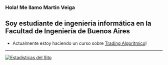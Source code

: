 ### Hola! Me llamo Martin Veiga

## Soy estudiante de ingenieria informática en la Facultad de Ingeniería de Buenos Aires
- Actualmente estoy haciendo un curso sobre [Trading Algoritmico](https://www.udemy.com/share/101XQ23@4scbyMpB4crU1tymVtzT7Bvr_yPJNrd0ykrP364cgMcJEzZoQ5fHrP1VuZ9ZEGdV2A==/)!

---

[![Estadisticas del Sito](https://github-readme-stats.vercel.app/api?username=amveiga)](https://github.com/amveiga/github-readme-stats)